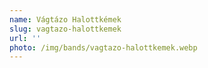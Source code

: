 ```yaml
---
name: Vágtázo Halottkémek
slug: vagtazo-halottkemek
url: ''
photo: /img/bands/vagtazo-halottkemek.webp
---
```

